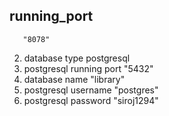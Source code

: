 ## running_port
```
   "8078"
```
2. database type
   postgresql
3. postgresql running port
   "5432"
4. database name
   "library"
5. postgresql username
   "postgres"
6. postgresql password
   "siroj1294"   

